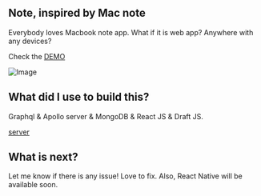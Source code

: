 ## Note, inspired by Mac note

Everybody loves Macbook note app. What if it is web app? Anywhere with any devices?

Check the [DEMO](https://ryanwlee.com/note)

![Image](https://github.com/ryanwlee/note-client/blob/master/src/img/note.gif)

## What did I use to build this?

Graphql & Apollo server & MongoDB & React JS & Draft JS.

[server](https://github.com/ryanwlee/note)

## What is next?

Let me know if there is any issue! Love to fix. Also, React Native will be available soon.
